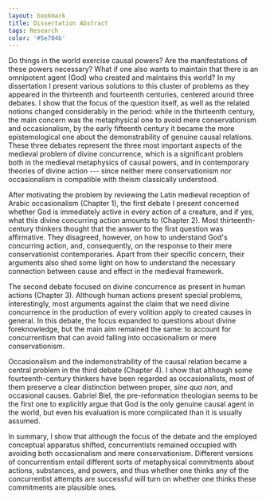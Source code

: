 ```yaml
---
layout: bookmark
title: Dissertation Abstract
tags: Research
color: '#5e704b'
---
```


Do things in the world exercise causal powers? Are the manifestations of these powers necessary? What if one also wants to maintain that there is an omnipotent agent (God) who created and maintains this world? In my dissertation I present various solutions to this cluster of problems as they appeared in the thirteenth and fourteenth centuries, centered around three debates. I show that the focus of the question itself, as well as the related notions changed considerably in the period: while in the thirteenth century, the main concern was the metaphysical one to avoid mere conservationism and occasionalism, by the early fifteenth century it became the more epistemological one about the demonstrability of genuine causal relations. These three debates represent the three most important aspects of the medieval problem of divine concurrence, which is a significant problem both in the medieval metaphysics of causal powers, and in contemporary theories of divine action --- since neither mere conservationism nor occasionalism is compatible with theism classically understood.

After motivating the problem by reviewing the Latin medieval reception of Arabic occasionalism (Chapter 1), the first debate I present
concerned whether God is immediately active in every action of a creature, and if yes, what this divine concurring action amounts to (Chapter 2). Most thirteenth-century thinkers thought that the answer to the first question was affirmative. They disagreed, however, on how to understand God's concurring action, and, consequently, on the response to their mere conservationist contemporaries. Apart from their specific concern, their arguments also shed some light on how to understand the necessary connection between cause and effect in the medieval framework.

The second debate focused on divine concurrence as present in human actions (Chapter 3). Although human actions present special problems, interestingly, most arguments against the claim that we need divine concurrence in the production of every volition apply to created causes in general. In this debate, the focus expanded to questions about divine foreknowledge, but the main aim remained the same: to account for concurrentism that can avoid falling into occasionalism or mere conservationism.

Occasionalism and the indemonstrability of the causal relation became a central problem in the third debate (Chapter 4). I show that although some fourteenth-century thinkers have been regarded as occasionalists, most of them preserve a clear distinction between proper, *sine qua non*, and occasional causes. Gabriel Biel, the pre-reformation theologian seems to be the first one to explicitly argue that God is the only genuine causal agent in the world, but even his evaluation is more complicated than it is usually assumed.

In summary, I show that although the focus of the debate and the employed conceptual apparatus shifted, concurrentists remained occupied with avoiding both occasionalism and mere conservationism. Different versions of concurrentism entail different sorts of metaphysical commitments about actions, substances, and powers, and thus whether one thinks any of the concurrentist attempts are successful will turn on whether one thinks these commitments are plausible ones.
